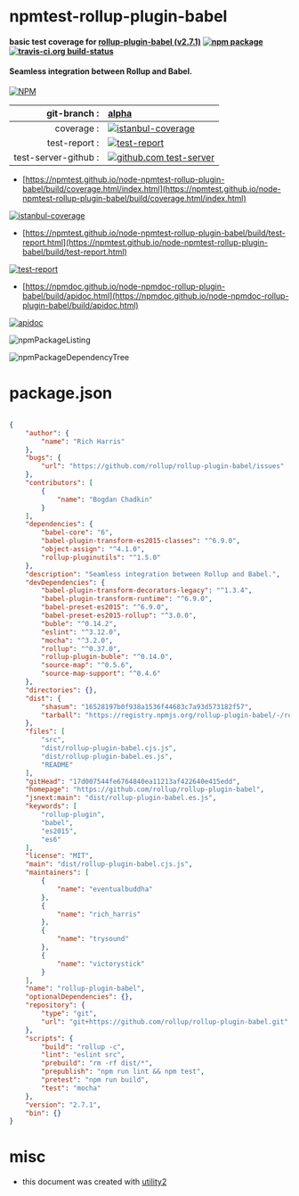 # npmtest-rollup-plugin-babel

#### basic test coverage for  [rollup-plugin-babel (v2.7.1)](https://github.com/rollup/rollup-plugin-babel)  [![npm package](https://img.shields.io/npm/v/npmtest-rollup-plugin-babel.svg?style=flat-square)](https://www.npmjs.org/package/npmtest-rollup-plugin-babel) [![travis-ci.org build-status](https://api.travis-ci.org/npmtest/node-npmtest-rollup-plugin-babel.svg)](https://travis-ci.org/npmtest/node-npmtest-rollup-plugin-babel)

#### Seamless integration between Rollup and Babel.

[![NPM](https://nodei.co/npm/rollup-plugin-babel.png?downloads=true&downloadRank=true&stars=true)](https://www.npmjs.com/package/rollup-plugin-babel)

| git-branch : | [alpha](https://github.com/npmtest/node-npmtest-rollup-plugin-babel/tree/alpha)|
|--:|:--|
| coverage : | [![istanbul-coverage](https://npmtest.github.io/node-npmtest-rollup-plugin-babel/build/coverage.badge.svg)](https://npmtest.github.io/node-npmtest-rollup-plugin-babel/build/coverage.html/index.html)|
| test-report : | [![test-report](https://npmtest.github.io/node-npmtest-rollup-plugin-babel/build/test-report.badge.svg)](https://npmtest.github.io/node-npmtest-rollup-plugin-babel/build/test-report.html)|
| test-server-github : | [![github.com test-server](https://npmtest.github.io/node-npmtest-rollup-plugin-babel/GitHub-Mark-32px.png)](https://npmtest.github.io/node-npmtest-rollup-plugin-babel/build/app/index.html) | | build-artifacts : | [![build-artifacts](https://npmtest.github.io/node-npmtest-rollup-plugin-babel/glyphicons_144_folder_open.png)](https://github.com/npmtest/node-npmtest-rollup-plugin-babel/tree/gh-pages/build)|

- [https://npmtest.github.io/node-npmtest-rollup-plugin-babel/build/coverage.html/index.html](https://npmtest.github.io/node-npmtest-rollup-plugin-babel/build/coverage.html/index.html)

[![istanbul-coverage](https://npmtest.github.io/node-npmtest-rollup-plugin-babel/build/screenCapture.buildCi.browser.%252Ftmp%252Fbuild%252Fcoverage.lib.html.png)](https://npmtest.github.io/node-npmtest-rollup-plugin-babel/build/coverage.html/index.html)

- [https://npmtest.github.io/node-npmtest-rollup-plugin-babel/build/test-report.html](https://npmtest.github.io/node-npmtest-rollup-plugin-babel/build/test-report.html)

[![test-report](https://npmtest.github.io/node-npmtest-rollup-plugin-babel/build/screenCapture.buildCi.browser.%252Ftmp%252Fbuild%252Ftest-report.html.png)](https://npmtest.github.io/node-npmtest-rollup-plugin-babel/build/test-report.html)

- [https://npmdoc.github.io/node-npmdoc-rollup-plugin-babel/build/apidoc.html](https://npmdoc.github.io/node-npmdoc-rollup-plugin-babel/build/apidoc.html)

[![apidoc](https://npmdoc.github.io/node-npmdoc-rollup-plugin-babel/build/screenCapture.buildCi.browser.%252Ftmp%252Fbuild%252Fapidoc.html.png)](https://npmdoc.github.io/node-npmdoc-rollup-plugin-babel/build/apidoc.html)

![npmPackageListing](https://npmtest.github.io/node-npmtest-rollup-plugin-babel/build/screenCapture.npmPackageListing.svg)

![npmPackageDependencyTree](https://npmtest.github.io/node-npmtest-rollup-plugin-babel/build/screenCapture.npmPackageDependencyTree.svg)



# package.json

```json

{
    "author": {
        "name": "Rich Harris"
    },
    "bugs": {
        "url": "https://github.com/rollup/rollup-plugin-babel/issues"
    },
    "contributors": [
        {
            "name": "Bogdan Chadkin"
        }
    ],
    "dependencies": {
        "babel-core": "6",
        "babel-plugin-transform-es2015-classes": "^6.9.0",
        "object-assign": "^4.1.0",
        "rollup-pluginutils": "^1.5.0"
    },
    "description": "Seamless integration between Rollup and Babel.",
    "devDependencies": {
        "babel-plugin-transform-decorators-legacy": "^1.3.4",
        "babel-plugin-transform-runtime": "^6.9.0",
        "babel-preset-es2015": "^6.9.0",
        "babel-preset-es2015-rollup": "^3.0.0",
        "buble": "^0.14.2",
        "eslint": "^3.12.0",
        "mocha": "^3.2.0",
        "rollup": "^0.37.0",
        "rollup-plugin-buble": "^0.14.0",
        "source-map": "^0.5.6",
        "source-map-support": "^0.4.6"
    },
    "directories": {},
    "dist": {
        "shasum": "16528197b0f938a1536f44683c7a93d573182f57",
        "tarball": "https://registry.npmjs.org/rollup-plugin-babel/-/rollup-plugin-babel-2.7.1.tgz"
    },
    "files": [
        "src",
        "dist/rollup-plugin-babel.cjs.js",
        "dist/rollup-plugin-babel.es.js",
        "README"
    ],
    "gitHead": "17d007544fe6764840ea11213af422640e415edd",
    "homepage": "https://github.com/rollup/rollup-plugin-babel",
    "jsnext:main": "dist/rollup-plugin-babel.es.js",
    "keywords": [
        "rollup-plugin",
        "babel",
        "es2015",
        "es6"
    ],
    "license": "MIT",
    "main": "dist/rollup-plugin-babel.cjs.js",
    "maintainers": [
        {
            "name": "eventualbuddha"
        },
        {
            "name": "rich_harris"
        },
        {
            "name": "trysound"
        },
        {
            "name": "victorystick"
        }
    ],
    "name": "rollup-plugin-babel",
    "optionalDependencies": {},
    "repository": {
        "type": "git",
        "url": "git+https://github.com/rollup/rollup-plugin-babel.git"
    },
    "scripts": {
        "build": "rollup -c",
        "lint": "eslint src",
        "prebuild": "rm -rf dist/*",
        "prepublish": "npm run lint && npm test",
        "pretest": "npm run build",
        "test": "mocha"
    },
    "version": "2.7.1",
    "bin": {}
}
```



# misc
- this document was created with [utility2](https://github.com/kaizhu256/node-utility2)
